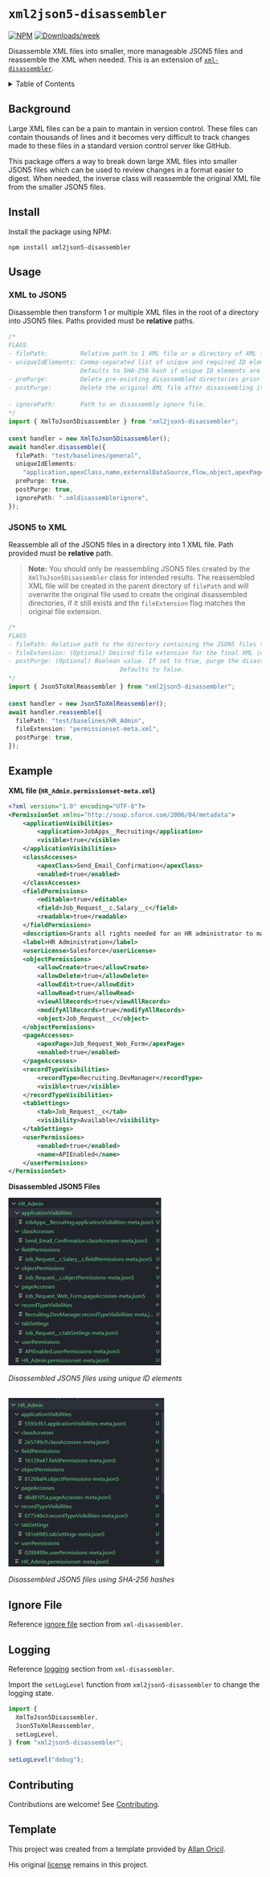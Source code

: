 # `xml2json5-disassembler`

[![NPM](https://img.shields.io/npm/v/xml2json5-disassembler.svg?label=xml2json5-disassembler)](https://www.npmjs.com/package/xml2json5-disassembler) [![Downloads/week](https://img.shields.io/npm/dw/xml2json5-disassembler.svg)](https://npmjs.org/package/xml2json5-disassembler)

Disassemble XML files into smaller, more manageable JSON5 files and reassemble the XML when needed. This is an extension of [`xml-disassembler`](https://github.com/mcarvin8/xml-disassembler).

<!-- TABLE OF CONTENTS -->
<details>
  <summary>Table of Contents</summary>

- [Background](#background)
- [Install](#install)
- [Usage](#usage)
  - [XML to JSON5](#xml-to-json5)
  - [JSON5 to XML](#json5-to-xml)
- [Example](#example)
- [Ignore File](#ignore-file)
- [Logging](#logging)
- [Contributing](#contributing)
- [Template](#template)
</details>

## Background

Large XML files can be a pain to mantain in version control. These files can contain thousands of lines and it becomes very difficult to track changes made to these files in a standard version control server like GitHub.

This package offers a way to break down large XML files into smaller JSON5 files which can be used to review changes in a format easier to digest. When needed, the inverse class will reassemble the original XML file from the smaller JSON5 files.

## Install

Install the package using NPM:

```
npm install xml2json5-disassembler
```

## Usage

### XML to JSON5

Disassemble then transform 1 or multiple XML files in the root of a directory into JSON5 files. Paths provided must be **relative** paths.

```typescript
/* 
FLAGS
- filePath:         Relative path to 1 XML file or a directory of XML files to disassemble into JSON5 files.
- uniqueIdElements: Comma-separated list of unique and required ID elements used to name disassembled files for nested elements. 
                    Defaults to SHA-256 hash if unique ID elements are undefined or not found.
- prePurge:         Delete pre-existing disassembled directories prior to disassembling the file.
- postPurge:        Delete the original XML file after disassembling it.

- ignorePath:       Path to an disassembly ignore file.
*/
import { XmlToJson5Disassembler } from "xml2json5-disassembler";

const handler = new XmlToJson5Disassembler();
await handler.disassemble({
  filePath: "test/baselines/general",
  uniqueIdElements:
    "application,apexClass,name,externalDataSource,flow,object,apexPage,recordType,tab,field",
  prePurge: true,
  postPurge: true,
  ignorePath: ".xmldisassemblerignore",
});
```

### JSON5 to XML

Reassemble all of the JSON5 files in a directory into 1 XML file. Path provided must be **relative** path. 

> **Note:** You should only be reassembling JSON5 files created by the `XmlToJson5Disassembler` class for intended results. The reassembled XML file will be created in the parent directory of `filePath` and will overwrite the original file used to create the original disassembled directories, if it still exists and the `fileExtension` flag matches the original file extension.

```typescript
/* 
FLAGS
- filePath: Relative path to the directory containing the JSON5 files to reassemble into 1 XML file (must be a directory).
- fileExtension: (Optional) Desired file extension for the final XML (default: `.xml`).
- postPurge: (Optional) Boolean value. If set to true, purge the disassembled directory containing JSON5 files after the XML is reassembled.
                               Defaults to false.
*/
import { Json5ToXmlReassembler } from "xml2json5-disassembler";

const handler = new Json5ToXmlReassembler();
await handler.reassemble({
  filePath: "test/baselines/HR_Admin",
  fileExtension: "permissionset-meta.xml",
  postPurge: true,
});
```

## Example

**XML file (`HR_Admin.permissionset-meta.xml`)**

```xml
<?xml version="1.0" encoding="UTF-8"?>
<PermissionSet xmlns="http://soap.sforce.com/2006/04/metadata">
    <applicationVisibilities>
        <application>JobApps__Recruiting</application>
        <visible>true</visible>
    </applicationVisibilities>
    <classAccesses>
        <apexClass>Send_Email_Confirmation</apexClass>
        <enabled>true</enabled>
    </classAccesses>
    <fieldPermissions>
        <editable>true</editable>
        <field>Job_Request__c.Salary__c</field>
        <readable>true</readable>
    </fieldPermissions>
    <description>Grants all rights needed for an HR administrator to manage employees.</description>
    <label>HR Administration</label>
    <userLicense>Salesforce</userLicense>
    <objectPermissions>
        <allowCreate>true</allowCreate>
        <allowDelete>true</allowDelete>
        <allowEdit>true</allowEdit>
        <allowRead>true</allowRead>
        <viewAllRecords>true</viewAllRecords>
        <modifyAllRecords>true</modifyAllRecords>
        <object>Job_Request__c</object>
    </objectPermissions>
    <pageAccesses>
        <apexPage>Job_Request_Web_Form</apexPage>
        <enabled>true</enabled>
    </pageAccesses>
    <recordTypeVisibilities>
        <recordType>Recruiting.DevManager</recordType>
        <visible>true</visible>
    </recordTypeVisibilities>
    <tabSettings>
        <tab>Job_Request__c</tab>
        <visibility>Available</visibility>
    </tabSettings>
    <userPermissions>
        <enabled>true</enabled>
        <name>APIEnabled</name>
    </userPermissions>
</PermissionSet>
```

**Disassembled JSON5 Files**

<img src="https://raw.githubusercontent.com/mcarvin8/xml2json5-disassembler/main/.github/images/disassembled.png">
<p><em>Disassembled JSON5 files using unique ID elements</em></p>
<br>

<img src="https://raw.githubusercontent.com/mcarvin8/xml2json5-disassembler/main/.github/images/disassembled-hashes.png">
<p><em>Disassembled JSON5 files using SHA-256 hashes</em></p>

## Ignore File

Reference [ignore file](https://github.com/mcarvin8/xml-disassembler#ignore-file) section from `xml-disassembler`.

## Logging

Reference [logging](https://github.com/mcarvin8/xml-disassembler#logging) section from `xml-disassembler`.

Import the `setLogLevel` function from `xml2json5-disassembler` to change the logging state.

```typescript
import {
  XmlToJson5Disassembler,
  Json5ToXmlReassembler,
  setLogLevel,
} from "xml2json5-disassembler";

setLogLevel("debug");
```

## Contributing

Contributions are welcome! See [Contributing](https://github.com/mcarvin8/xml2json5-disassembler/blob/main/CONTRIBUTING.md).

## Template

This project was created from a template provided by [Allan Oricil](https://github.com/AllanOricil).

His original [license](https://github.com/AllanOricil/js-template/blob/main/LICENSE) remains in this project.
